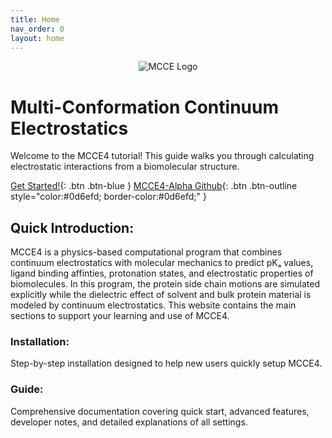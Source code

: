 ```yaml
---
title: Home
nav_order: 0
layout: home
---
```


<p align="center">
  <img src="{{ '/docs/images/mcce_logo1.png' | relative_url }}" alt="MCCE Logo" style="max-width: 100%; height: auto;">
</p>

# Multi-Conformation Continuum Electrostatics
Welcome to the MCCE4 tutorial! This guide walks you through calculating electrostatic interactions from a biomolecular structure.

[Get Started!](https://gunnerlab.github.io/mcce4_tutorial/docs/installation/){: .btn .btn-blue }
[MCCE4-Alpha Github](https://github.com/GunnerLab/MCCE4-Alpha){: .btn .btn-outline style="color:#0d6efd; border-color:#0d6efd;" }

## Quick Introduction:
MCCE4 is a physics-based computational program that combines continuum electrostatics with molecular mechanics to predict pKₐ values, ligand binding affinties, protonation states, and electrostatic properties of biomolecules. In this program, the protein side chain motions are simulated explicitly while the dielectric effect of solvent and bulk protein material is modeled by continuum electrostatics.
This website contains the main sections to support your learning and use of MCCE4.

### Installation: 
Step-by-step installation designed to help new users quickly setup MCCE4.

### Guide: 
Comprehensive documentation covering quick start, advanced features, developer notes, and detailed explanations of all settings.


